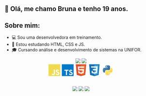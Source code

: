 ## 👋 Olá, me chamo Bruna e tenho 19 anos.
## Sobre mim:
- 💻 Sou uma desenvolvedora em treinamento.
- 🌱 Estou estudando HTML, CSS e JS.
- 🎓 Cursando análise e desenvolvimento de sistemas na UNIFOR.



<div align="center">
  
  <img height="140em" src="https://github-readme-stats.vercel.app/api?username=brunaalencar&show_icons=true&theme=tokyonight&include_all_commits=true&count_private=true"/>
  <img height="140em" src="https://github-readme-stats.vercel.app/api/top-langs/?username=brunaalencar&layout=compact&langs_count=7&theme=tokyonight"/>
</div>
<div align="center">
  <img align="flex" alt="bruna-Js" height="40" width="40" src="https://raw.githubusercontent.com/devicons/devicon/master/icons/javascript/javascript-plain.svg">
  <img align="flex" alt="bruna-Ts" height="40" width="40" src="https://raw.githubusercontent.com/devicons/devicon/master/icons/typescript/typescript-plain.svg">
  <img align="flex" alt="bruna-HTML" height="40" width="40" src="https://raw.githubusercontent.com/devicons/devicon/master/icons/html5/html5-original.svg">
  <img align="flex" alt="bruna-CSS" height="40" width="40" src="https://raw.githubusercontent.com/devicons/devicon/master/icons/css3/css3-original.svg">
  <img align="flex" alt="bruna-Python" height="40" width="40" src="https://raw.githubusercontent.com/devicons/devicon/master/icons/python/python-original.svg">

  
  ##
 
<div> 
  <a href = "mailto:brunalerncarleal205@gmail.com"><img src="https://img.shields.io/badge/-Gmail-%23333?style=for-the-badge&logo=gmail&logoColor=white" target="_blank"></a>
  <a href="https://#" target="_blank"><img src="https://img.shields.io/badge/-LinkedIn-%230077B5?style=for-the-badge&logo=linkedin&logoColor=white" target="_blank"></a> 
 <a href="https://instagram.com/bruuzs_" target="_blank"><img src="https://img.shields.io/badge/-Instagram-%23E4405F?style=for-the-badge&logo=instagram&logoColor=white" target="_blank"></a>
 </div>
